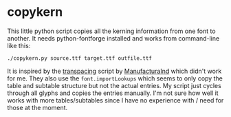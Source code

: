 # copykern
This little python script copies all the kerning information from one font to another.
It needs python-fontforge installed and works from command-line like this:

`./copykern.py source.ttf target.ttf outfile.ttf`

It is inspired by the [transpacing](https://github.com/ManufacturaInd/tinytypetools/tree/master/transpacing) script by  [ManufacturaInd](https://github.com/ManufacturaInd) which didn't work for me. They also use the `font.importLookups` which seems to only copy the table and subtable structure but not the actual entries. My script just cycles through all glyphs and copies the entries manually.
I'm not sure how well it works with more tables/subtables since I have no experience with / need for those at the moment.

